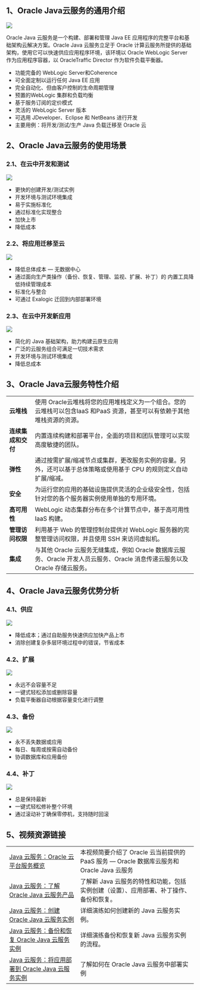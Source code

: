 ## 1、Oracle Java云服务的通用介绍

![](https://public-supply-service.oss-cn-beijing.aliyuncs.com/public_dev_supplier/f109c5c2-a231-457d-a918-770261176fd9.png)

Oracle Java 云服务是一个构建、部署和管理 Java EE 应用程序的完整平台和基础架构云解决方案。Oracle Java 云服务立足于 Oracle 计算云服务所提供的基础架构，使用它可以快速供应应用程序环境，该环境以 Oracle WebLogic Server 作为应用程序容器，以 OracleTraffic Director 作为软件负载平衡器。

- 功能完备的 WebLogic Server和Coherence
- 可全面定制以运行任何 Java EE 应用
- 完全自动化、但由客户控制的生命周期管理
- 预置的WebLogic 集群和负载均衡
- 基于服务订阅的定价模式
- 灵活的 WebLogic Server 版本
- 可选用 JDeveloper、Eclipse 和 NetBeans 进行开发
- 主要用例：将开发/测试/生产 Java 负载迁移至 Oracle 云

## 2、Oracle Java云服务的使用场景

### 2.1、在云中开发和测试

![](https://public-supply-service.oss-cn-beijing.aliyuncs.com/public_dev_supplier/fd9e1600-be51-4459-96cc-0de5e1f44dc3.png)

- 更快的创建开发/测试实例
- 开发环境与测试环境集成
- 易于实施标准化
- 通过标准化实现整合
- 加快上市
- 降低成本

### 2.2、将应用迁移至云

![](https://public-supply-service.oss-cn-beijing.aliyuncs.com/public_dev_supplier/60fa8487-057c-4a13-8c4d-784ba31bc9e1.png)

- 降低总体成本 — 无数据中心
- 通过面向生产类操作（备份、恢复、管理、监视、扩展、补丁）的 内置工具降低持续管理成本
- 标准化与整合
- 可通过 Exalogic 迁回到内部部署环境

### 2.3、在云中开发新应用

![](https://public-supply-service.oss-cn-beijing.aliyuncs.com/public_dev_supplier/349124d1-29b0-4d55-95fc-ecf7734683f7.png)

- 简化的 Java 基础架构，助力构建云原生应用
- 广泛的云服务组合可满足一切技术需求
- 开发环境与测试环境集成
- 降低总成本

## 3、Oracle Java云服务特性介绍

<table>
<tbody>
<tr>
<td><strong>云堆栈</strong></td>
<td>使用 Oracle云堆栈将您的应用堆栈定义为一个组合。您的云堆栈可以包含IaaS 和PaaS 资源，甚至可以有依赖于其他堆栈资源的资源。</td>
</tr>
<tr>
<td><strong>连续集成和交付</strong></td>
<td>内置连续构建和部署平台，全面的项目和团队管理可以实现高度敏捷的团队。</td>
</tr>
<tr>
<td><strong>弹性</strong></td>
<td>通过按需扩展/缩减节点或集群，更改服务实例的容量。另外，还可以基于总体策略或使用基于 CPU 的规则定义自动扩展/缩减。</td>
</tr>
<tr>
<td><strong>安全</strong></td>
<td>为运行您的应用的基础设施提供灵活的企业级安全性，包括针对您的各个服务器实例使用单独的专用环境。</td>
</tr>
<tr>
<td><strong>高可用性</strong></td>
<td>WebLogic 动态集群分布在多个计算节点中，基于高可用性 IaaS 构建。</td>
</tr>
<tr>
<td><strong>管理访问权限</strong></td>
<td>利用基于 Web 的管理控制台提供对 WebLogic 服务器的完整管理访问权限，并且使用 SSH 来访问虚拟机。</td>
</tr>
<tr>
<td><strong>集成</strong></td>
<td>与其他 Oracle 云服务无缝集成，例如 Oracle 数据库云服务、Oracle 开发人员云服务、Oracle 消息传递云服务以及 Oracle 存储云服务。</td>
</tr>
</tbody>
</table>

## 4、Oracle Java云服务优势分析

### 4.1、供应

![](https://public-supply-service.oss-cn-beijing.aliyuncs.com/public_dev_supplier/a8ceb9ac-6071-4069-89ed-380bc7f02b05.png)

- 降低成本；通过自助服务快速供应加快产品上市
- 消除创建复杂多层环境过程中的错误，节省成本

### 4.2、扩展

![](https://public-supply-service.oss-cn-beijing.aliyuncs.com/public_dev_supplier/0acbaf9f-9b68-4627-b824-ad002ceb79a7.png)

- 永远不会容量不足
- 一键式轻松添加或删除容量
- 负载平衡器自动根据容量变化进行调整

### 4.3、备份

![](https://public-supply-service.oss-cn-beijing.aliyuncs.com/public_dev_supplier/fb3cbf45-0fbc-4f8c-a0da-99692164a402.png)

- 永不丢失数据或应用
- 每日、每周或按需自动备份
- 协调数据库和应用备份

### 4.4、补丁

![](https://public-supply-service.oss-cn-beijing.aliyuncs.com/public_dev_supplier/edebb0be-ad53-42ae-b3a3-c33719a55b28.png)

- 总是保持最新
- 一键式轻松修补整个环境
- 通过滚动补丁确保零停机，支持随时回滚

## 5、视频资源链接

<table>
<tbody>
<tr>
<td><a href="https://www.youtube.com/embed/FLSG9XGsPtw?autoplay=1" rel="nofollow noreferrer" target="_blank">Java  云服务：Oracle 云平台服务概览</a></td>
<td>本视频简要介绍了 Oracle 云当前提供的 PaaS 服务 — Oracle 数据库云服务和 Oracle Java  云服务</td>
</tr>
<tr>
<td><a href="https://www.youtube.com/embed/fWHQuV9482w?autoplay=1" rel="nofollow noreferrer" target="_blank">Java  云服务：了解 Oracle Java 云服务产品</a></td>
<td>了解新 Java 云服务的特性和功能，包括实例创建（设置）、应用部署、补丁操作、备份和恢复。</td>
</tr>
<tr>
<td><a href="https://www.youtube.com/embed/b3T_MuB-7WY?autoplay=1" rel="nofollow noreferrer" target="_blank">Java  云服务：创建 Oracle Java 云服务实例</a></td>
<td>详细演练如何创建新的 Java 云服务实例。</td>
</tr>
<tr>
<td><a href="https://www.youtube.com/embed/lwkTiC5PiMU?autoplay=1" rel="nofollow noreferrer" target="_blank">Java  云服务：备份和恢复 Oracle Java 云服务实例</a></td>
<td>详细演练备份和恢复新 Java 云服务实例的流程。</td>
</tr>
<tr>
<td><a href="https://www.youtube.com/embed/T_DnKeGdXhA?autoplay=1" rel="nofollow noreferrer" target="_blank">Java  云服务：将应用部署到 Oracle Java 云服务实例</a></td>
<td>了解如何在 Oracle Java 云服务中部署实例</td>
</tr>
</tbody>
</table>
